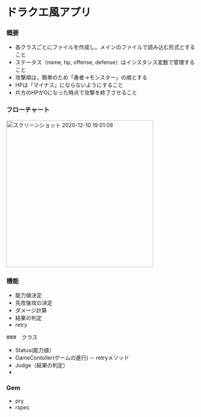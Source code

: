# ドラクエ風アプリ

### 概要
- 各クラスごとにファイルを作成し，メインのファイルで読み込む形式とすること
- ステータス（name, hp, offense, defense）はインスタンス変数で管理すること
- 攻撃順は，簡単のため「勇者→モンスター」の順とする
- HPは「マイナス」にならないようにすること
- 片方のHPが0になった時点で攻撃を終了させること


### フローチャート
<img width="388" alt="スクリーンショット 2020-12-10 19 01 08" src="https://user-images.githubusercontent.com/64491435/101757414-79961700-3b1a-11eb-9f30-341b7000e8ef.png">


### 機能
- 能力値決定
- 先攻後攻の決定
- ダメージ計算
- 結果の判定
- retry

###　クラス
- Status(能力値）
- GameContoller(ゲームの進行)
-- retryメソッド
- Judge（結果の判定）
- 


### Gem
- pry
- rspec
